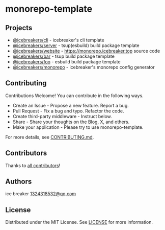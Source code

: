 # monorepo-template

## Projects

- [@icebreakers/cli](apps/cli) - icebreaker's cli template
- [@icebreakers/server](apps/server) - tsup(esbuild) build package template
- [@icebreakers/website](apps/website) - https://monorepo.icebreaker.top source code
- [@icebreakers/bar](packages/bar) - tsup build package template
- [@icebreakers/foo](packages/foo) - esbuild build package template
- [@icebreakers/monorepo](packages/monorepo) - icebreaker's monorepo config generator

## Contributing

Contributions Welcome! You can contribute in the following ways.

- Create an Issue - Propose a new feature. Report a bug.
- Pull Request - Fix a bug and typo. Refactor the code.
- Create third-party middleware - Instruct below.
- Share - Share your thoughts on the Blog, X, and others.
- Make your application - Please try to use monorepo-template.

For more details, see [CONTRIBUTING.md](CONTRIBUTING.md).

## Contributors

Thanks to [all contributors](https://github.com/sonofmagic/monorepo-template/graphs/contributors)!

## Authors

ice breaker <1324318532@qq.com>

## License

Distributed under the MIT License. See [LICENSE](LICENSE) for more information.
